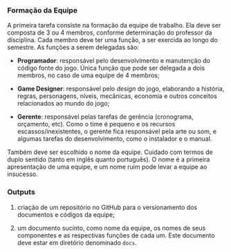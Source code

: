 ### Formação da Equipe

A primeira tarefa consiste na formação da equipe de trabalho. Ela deve ser
composta de 3 ou 4 membros, conforme determinação do professor da disciplina.
Cada membro deve ter uma função, a ser exercida ao longo do semestre. As
funções a serem delegadas são:

* __Programador__: responsável pelo desenvolvimento e manutenção do código
fonte do jogo. Única função que pode ser delegada a dois membros, no caso
de uma equipe de 4 membros;

* __Game Designer__: responsável pelo _design_ do jogo,
elaborando a história, regras, personagens, níveis, mecânicas, economia e
outros conceitos relacionados ao mundo do jogo;

* __Gerente__: responsável pelas tarefas de gerência (cronograma,
orçamento, etc). Como o time é pequeno e os recursos escassos/inexistentes,
o gerente fica responsável pela arte ou som, e algumas tarefas do
desenvolvimento, como o instalador e o manual.

Também deve ser escolhido o nome da equipe. Cuidado com termos de duplo
sentido (tanto em inglês quanto português). O nome é a primeira apresentação de
uma equipe, e um nome ruim pode levar a equipe ao insucesso.

### Outputs

1. criação de um repositório no GitHub para o versionamento dos documentos e
códigos da equipe;

1. um documento sucinto, como nome da equipe, os nomes de seus componentes e
as respectivas funções de cada um. Este documento deve estar em diretório
denominado `docs`.
